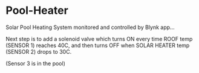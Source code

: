 # Pool-Heater
Solar Pool Heating System monitored and controlled by Blynk app...

Next step is to add a solenoid valve which turns ON every time ROOF temp (SENSOR 1) reaches 40C,
and then turns OFF when SOLAR HEATER temp (SENSOR 2) drops to 30C.

(Sensor 3 is in the pool)
